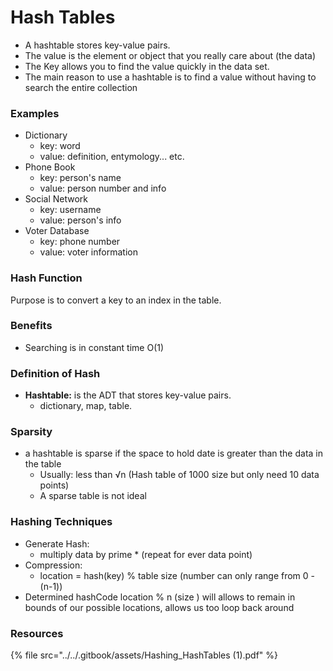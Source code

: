 # Hash Tables

* A hashtable stores key-value pairs.
* The value is the element or object that you really care about (the data)
* The Key allows you to find the value quickly in the data set.
* The main reason to use a hashtable is to find a value without having to search the entire collection

### Examples

* Dictionary
  * key: word
  * value: definition, entymology... etc.
* Phone Book
  * key: person's name
  * value: person number and info
* Social Network
  * key: username
  * value: person's info
* Voter Database
  * key: phone number
  * value: voter information

### Hash Function

Purpose is to convert a key to an index in the table.

### Benefits

* Searching is in constant time O(1)

### Definition of Hash

* **Hashtable:** is the ADT that stores key-value pairs.
  * dictionary, map, table.

### Sparsity

* a hashtable is sparse if the space to hold date is greater than the data in the table
  * Usually: less than √n (Hash table of 1000 size but only  need 10 data points)
  * A sparse table is not ideal

### Hashing Techniques

* Generate Hash:
  * multiply data by prime \* (repeat for ever data point)
* Compression:
  * location = hash(key) % table size (number can only range from 0 - (n-1))
* Determined hashCode location % n (size ) will allows to remain in bounds of our possible locations, allows us too loop back around

### Resources

{% file src="../../.gitbook/assets/Hashing_HashTables (1).pdf" %}
